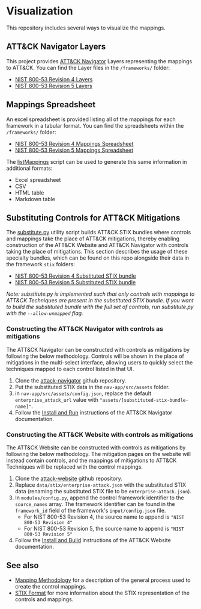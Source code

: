 # Visualization
This repository includes several ways to visualize the mappings. 

## ATT&CK Navigator Layers

This project provides [ATT&CK Navigator](https://github.com/mitre-attack/attack-navigator) Layers representing the mappings to ATT&CK. You can find the Layer files in the `/frameworks/` folder:
- [NIST 800-53 Revision 4 Layers](/frameworks/nist800-53-r4/layers)
- [NIST 800-53 Revision 5 Layers](/frameworks/nist800-53-r5/layers)

## Mappings Spreadsheet

An excel spreadsheet is provided listing all of the mappings for each framework in a tabular format. You can find the spreadsheets within the `/frameworks/` folder:
- [NIST 800-53 Revision 4 Mappings Spreadsheet](/frameworks/nist800-53-r4/nist800-53-r4-mappings.xlsx)
- [NIST 800-53 Revision 5 Mappings Spreadsheet](/frameworks/nist800-53-r5/nist800-53-r5-mappings.xlsx)

The [listMappings](/util/) script can be used to generate this same information in additional formats:
- Excel spreadsheet
- CSV
- HTML table
- Markdown table

## Substituting Controls for ATT&CK Mitigations

The [substitute.py](/util/substitute.py) utility script builds ATT&CK STIX bundles where controls and mappings take the place of ATT&CK mitigations, thereby enabling construction of the ATT&CK Website and ATT&CK Navigator with controls taking the place of mitigations. This section describes the usage of these specialty bundles, which can be found on this repo alongside their data in the framework `stix` folders:
- [NIST 800-53 Revision 4 Substituted STIX bundle](/frameworks/nist800-53-r4/stix/nist800-53-r4-enterprise-attack.json)
- [NIST 800-53 Revision 5 Substituted STIX bundle](/frameworks/nist800-53-r5/stix/nist800-53-r5-enterprise-attack.json)

_Note: substitute.py is implemented such that only controls with mappings to ATT&CK Techniques are present in the substituted STIX bundle. If you want to build the substituted bundle with the full set of controls, run substitute.py with the `--allow-unmapped` flag._ 

### Constructing the ATT&CK Navigator with controls as mitigations
The ATT&CK Navigator can be constructed with controls as mitigations by following the below methodology. Controls will be shown in the place of mitigations in the multi-select interface, allowing users to quickly select the techniques mapped to each control listed in that UI.
1. Clone the [attack-navigator](https://github.com/mitre-attack/attack-navigator) github repository.
2. Put the substituted STIX data in the `nav-app/src/assets` folder.
3. in `nav-app/src/assets/config.json`, replace the default `enterprise_attack_url` value with `"assets/[substituted-stix-bundle-name]"`.
4. Follow the [Install and Run](https://github.com/mitre-attack/attack-navigator#install-and-run) instructions of the ATT&CK Navigator documentation. 

### Constructing the ATT&CK Website with controls as mitigations
The ATT&CK Website can be constructed with controls as mitigations by following the below methodology. The mitigation pages on the website will instead contain controls, and the mappings of mitigations to ATT&CK Techniques will be replaced with the control mappings.
1. Clone the [attack-website](https://github.com/mitre-attack/attack-website) github repository.
2. Replace `data/stix/enterprise-attack.json` with the substituted STIX data (renaming the substituted STIX file to be `enterprise-attack.json`).
3. In `modules/config.py`, append the control framework identifier to the `source_names` array. The framework identifier can be found in the `framework_id` field of the framework's `input/config.json` file.
    - For NIST 800-53 Revision 4, the source name to append is `"NIST 800-53 Revision 4"`
    - For NIST 800-53 Revision 5, the source name to append is `"NIST 800-53 Revision 5"`
4. Follow the [Install and Build](https://github.com/mitre-attack/attack-website#install-and-build) instructions of the ATT&CK Website documentation.

## See also
- [Mapping Methodology](/docs/mapping_methodology.md) for a description of the general process used to create the control mappings.
- [STIX Format](/docs/STIX_format.md) for more information about the STIX representation of the controls and mappings.
